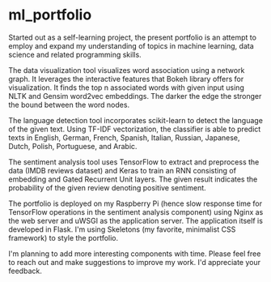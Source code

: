 # ml_portfolio
Started out as a self-learning project, the present portfolio is an attempt to employ and expand my understanding of topics in machine learning, data science and related programming skills.

The data visualization tool visualizes word association using a network graph. It leverages the interactive features that Bokeh library offers for visualization. It finds the top n associated words with given input using NLTK and Gensim word2vec embeddings. The darker the edge the stronger the bound between the word nodes.

The language detection tool incorporates scikit-learn to detect the language of the given text. Using TF-IDF vectorization, the classifier is able to predict texts in English, German, French, Spanish, Italian, Russian, Japanese, Dutch, Polish, Portuguese, and Arabic.

The sentiment analysis tool uses TensorFlow to extract and preprocess the data (IMDB reviews dataset) and Keras to train an RNN consisting of embedding and Gated Recurrent Unit layers. The given result indicates the probability of the given review denoting positive sentiment.

The portfolio is deployed on my Raspberry Pi (hence slow response time for TensorFlow operations in the sentiment analysis component) using Nginx as the web server and uWSGI as the application server. The application itself is developed in Flask. I'm using Skeletons (my favorite, minimalist CSS framework) to style the portfolio.

I'm planning to add more interesting components with time. Please feel free to reach out and make suggestions to improve my work. I'd appreciate your feedback.
